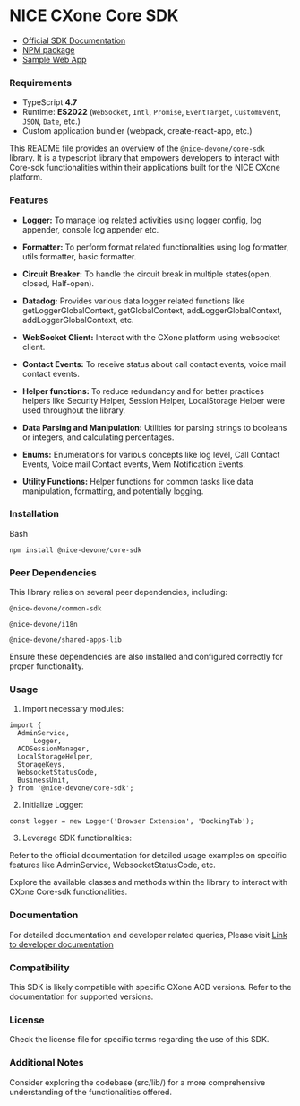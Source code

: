 # NICE CXone Core SDK

*  [Official SDK Documentation](https://help.nice-incontact.com/content/agent/agentapplicationadministration/cxoneagent/cxasdk.htm?tocpath=Agent%20Application%20Administration%7CAgent%20Application%20Administration%7CCXone%20Agent%7C_____8)
*  [NPM package](https://www.npmjs.com/package/@nice-devone/core-sdk)
*  [Sample Web App](https://github.com/nice-devone/nice-cxone-agent-sdk/tree/main/cxa-sdk-consumer)

### Requirements

*  TypeScript **4.7**
*  Runtime: **ES2022** (`WebSocket`, `Intl`, `Promise`, `EventTarget`, `CustomEvent`, `JSON`, `Date`, etc.)
*  Custom application bundler (webpack, create-react-app, etc.)

This README file provides an overview of the `@nice-devone/core-sdk` library. It is a typescript library that empowers developers to interact with Core-sdk functionalities within their applications built for the NICE CXone platform.

### Features

* **Logger:** To manage log related activities using logger config, log appender, console log appender etc.

* **Formatter:** To perform format related functionalities using log formatter, utils formatter, basic formatter.

* **Circuit Breaker:** To handle the circuit break in multiple states(open, closed, Half-open).

* **Datadog:** Provides various data logger related functions like getLoggerGlobalContext, getGlobalContext, addLoggerGlobalContext, addLoggerGlobalContext, etc.

* **WebSocket Client:** Interact with the CXone platform using websocket client.

* **Contact Events:** To receive status about call contact events, voice mail contact events.

* **Helper functions:** To reduce redundancy and for better practices helpers like Security Helper, Session Helper, LocalStorage Helper were used throughout the library.

* **Data Parsing and Manipulation:** Utilities for parsing strings to booleans or integers, and calculating percentages.

* **Enums:** Enumerations for various concepts like log level, Call Contact Events, Voice mail Contact events, Wem Notification Events.

* **Utility Functions:** Helper functions for common tasks like data manipulation, formatting, and potentially logging.


### Installation

Bash
```
npm install @nice-devone/core-sdk
```

### Peer Dependencies

This library relies on several peer dependencies, including:
```
@nice-devone/common-sdk

@nice-devone/i18n

@nice-devone/shared-apps-lib
```
Ensure these dependencies are also installed and configured correctly for proper functionality.

### Usage

1. Import necessary modules:

```
import {
  AdminService,
      Logger,
  ACDSessionManager,
  LocalStorageHelper,
  StorageKeys,
  WebsocketStatusCode,
  BusinessUnit,
} from '@nice-devone/core-sdk';
```

2. Initialize Logger:
```
const logger = new Logger('Browser Extension', 'DockingTab');
```

3. Leverage SDK functionalities:

Refer to the official documentation for detailed usage examples on specific features like AdminService, WebsocketStatusCode, etc.

Explore the available classes and methods within the library to interact with CXone Core-sdk functionalities.

### Documentation

For detailed documentation and developer related queries, Please visit [Link to developer documentation](https://developer.niceincontact.com/)

### Compatibility

This SDK is likely compatible with specific CXone ACD versions. Refer to the documentation for supported versions.

### License

Check the license file for specific terms regarding the use of this SDK.

### Additional Notes

Consider exploring the codebase (src/lib/) for a more comprehensive understanding of the functionalities offered.
